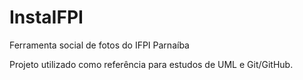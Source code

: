 # InstaIFPI
Ferramenta social de fotos do IFPI Parnaíba

Projeto utilizado como referência para estudos de UML e Git/GitHub.
